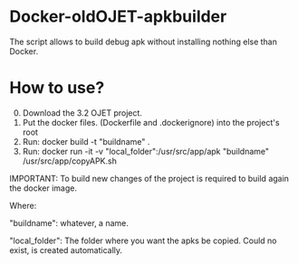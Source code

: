 # Docker-oldOJET-apkbuilder
The script allows to build debug apk without installing nothing else than Docker.

# How to use?
0. Download the 3.2 OJET project.
1. Put the docker files. (Dockerfile and .dockerignore) into the project's root
2. Run: docker build -t "buildname" .
3. Run: docker run -it -v "local_folder":/usr/src/app/apk "buildname" /usr/src/app/copyAPK.sh

IMPORTANT: To build new changes of the project is required to build again the docker image.

Where:

"buildname": whatever, a name.

"local_folder": The folder where you want the apks be copied. Could no exist, is created automatically.